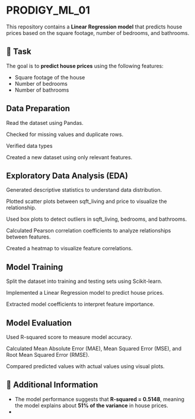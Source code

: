 # PRODIGY_ML_01
This repository contains a **Linear Regression model** that predicts house prices based on the square footage, number of bedrooms, and bathrooms.

## 📌 Task
The goal is to **predict house prices** using the following features:
- Square footage of the house
- Number of bedrooms
- Number of bathrooms
## Data Preparation

Read the dataset using Pandas.

Checked for missing values and duplicate rows.

Verified data types

Created a new dataset using only relevant features.

##  Exploratory Data Analysis (EDA)

Generated descriptive statistics to understand data distribution.

Plotted scatter plots between sqft_living and price to visualize the relationship.

Used box plots to detect outliers in sqft_living, bedrooms, and bathrooms.

Calculated Pearson correlation coefficients to analyze relationships between features.

Created a heatmap to visualize feature correlations.

##  Model Training

Split the dataset into training and testing sets using Scikit-learn.

Implemented a Linear Regression model to predict house prices.

Extracted model coefficients to interpret feature importance.

##  Model Evaluation

Used R-squared score to measure model accuracy.

Calculated Mean Absolute Error (MAE), Mean Squared Error (MSE), and Root Mean Squared Error (RMSE).

Compared predicted values with actual values using visual plots.

## 📝 Additional Information
- The model performance suggests that **R-squared = 0.5148**, meaning the model explains about **51% of the variance** in house prices.
- 

